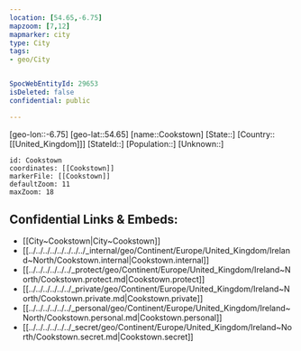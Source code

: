 ```yaml
---
location: [54.65,-6.75]
mapzoom: [7,12] 
mapmarker: city 
type: City
tags:
- geo/City


SpocWebEntityId: 29653
isDeleted: false
confidential: public

---
```

[geo-lon::-6.75]
[geo-lat::54.65]
[name::Cookstown]
[State::]
[Country::[[United_Kingdom]]]
[StateId::]
[Population::]
[Unknown::]


```leaflet
id: Cookstown
coordinates: [[Cookstown]]
markerFile: [[Cookstown]]
defaultZoom: 11 
maxZoom: 18
```


## Confidential Links & Embeds: 
- [[City~Cookstown|City~Cookstown]] 
- [[../../../../../../../../_internal/geo/Continent/Europe/United_Kingdom/Ireland~North/Cookstown.internal|Cookstown.internal]] 
- [[../../../../../../_protect/geo/Continent/Europe/United_Kingdom/Ireland~North/Cookstown.protect.md|Cookstown.protect]] 
- [[../../../../../../_private/geo/Continent/Europe/United_Kingdom/Ireland~North/Cookstown.private.md|Cookstown.private]] 
- [[../../../../../../_personal/geo/Continent/Europe/United_Kingdom/Ireland~North/Cookstown.personal.md|Cookstown.personal]] 
- [[../../../../../../_secret/geo/Continent/Europe/United_Kingdom/Ireland~North/Cookstown.secret.md|Cookstown.secret]] 
